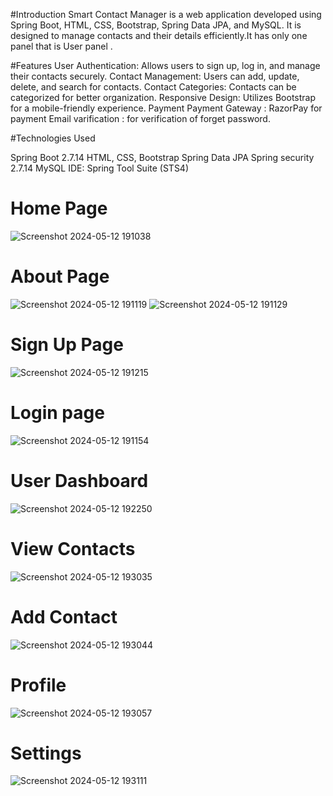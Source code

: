 #Introduction
Smart Contact Manager is a web application developed using Spring Boot, HTML, CSS, Bootstrap, Spring Data JPA, and MySQL. It is designed to manage contacts and their details efficiently.It has only one panel that is User panel .

#Features
User Authentication: Allows users to sign up, log in, and manage their contacts securely.
Contact Management: Users can add, update, delete, and search for contacts.
Contact Categories: Contacts can be categorized for better organization.
Responsive Design: Utilizes Bootstrap for a mobile-friendly experience.
Payment Payment Gateway : RazorPay for payment
Email varification : for verification of forget password.

#Technologies Used

Spring Boot 2.7.14
HTML, CSS, Bootstrap
Spring Data JPA
Spring security 2.7.14
MySQL
IDE: Spring Tool Suite (STS4)

# Home Page 
![Screenshot 2024-05-12 191038](https://github.com/gsonam0203/Smart_Contact_Manager/assets/106368379/5aeaa94c-9c15-43a2-a38b-1de39f55dabc)

# About Page
![Screenshot 2024-05-12 191119](https://github.com/gsonam0203/Smart_Contact_Manager/assets/106368379/9a548035-4af3-4429-9dbc-cce833d0612f)
![Screenshot 2024-05-12 191129](https://github.com/gsonam0203/Smart_Contact_Manager/assets/106368379/10ffe44e-7469-4c84-8b77-8deb37be135d)

# Sign Up Page
![Screenshot 2024-05-12 191215](https://github.com/gsonam0203/Smart_Contact_Manager/assets/106368379/c21355d8-274a-43a2-91f7-29d1285e2ca2)

# Login page
![Screenshot 2024-05-12 191154](https://github.com/gsonam0203/Smart_Contact_Manager/assets/106368379/1d059fd4-ec60-484a-9085-7b2148a4190c)

# User Dashboard
![Screenshot 2024-05-12 192250](https://github.com/gsonam0203/Smart_Contact_Manager/assets/106368379/32822145-6286-46eb-bd28-3b0537851d88)

# View Contacts
![Screenshot 2024-05-12 193035](https://github.com/gsonam0203/Smart_Contact_Manager/assets/106368379/3fbd3e9c-4066-4b31-bae4-2cc4df13da13)

# Add Contact

![Screenshot 2024-05-12 193044](https://github.com/gsonam0203/Smart_Contact_Manager/assets/106368379/1309a60f-2796-445c-9c2c-278003b39f95)

# Profile
![Screenshot 2024-05-12 193057](https://github.com/gsonam0203/Smart_Contact_Manager/assets/106368379/baac3609-358c-4b6b-a37a-68e103f30a59)

# Settings
![Screenshot 2024-05-12 193111](https://github.com/gsonam0203/Smart_Contact_Manager/assets/106368379/0257e58e-5a21-4054-96fd-0ff46ad46f52)

